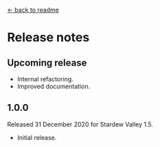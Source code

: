 ﻿﻿[← back to readme](README.md)

# Release notes
## Upcoming release
* Internal refactoring.
* Improved documentation.

## 1.0.0
Released 31 December 2020 for Stardew Valley 1.5.

* Initial release.
